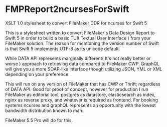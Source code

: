 # FMPReport2ncursesForSwift
XSLT 1.0 stylesheet to convert FileMaker DDR for ncurses for Swift 5

This is a stylesheet written to convert FileMaker's Data Design Report to Swift 5 in order to build a basic TUI( Textual User Interface ) from your FileMaker solution. The reason for mentioning the version number of Swift is that Swift 5 implements UTF-8 as its unicode default.

While DATA API represents marginally different( It's not really better or worse ) approach to retrieving data compared to FileMaker CWP. GraphQL will give you a more SOAP-like interface though utilizing JSON, YML or XML depending on your preference.

This will run on any version of FileMaker that has CWP or Thrift; regardless of DATA API. Good for proof of concept, however for production I run FileMaker as editorial tool, postgres as datastore, elasticsearch as index, nginx as reverse proxy, and whatever is required as frontend. For booking systems ncurses and graphQL represents an opportunity with the lowest bandwidth distribution known to man.

FileMaker 5.5 Pro will do for this.
